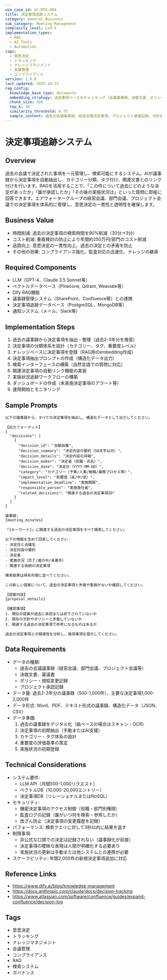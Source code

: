 ```yaml
---
use_case_id: UC-MTG-004
title: 決定事項追跡システム
category: General Business
sub_category: Meeting Management
complexity_level: Lv4-5
implementation_types:
  - RAG
  - AI Tools
  - Automation
tags:
  - 意思決定
  - トラッキング
  - ナレッジマネジメント
  - 会議管理
  - コンプライアンス
version: 1.0.0
last_updated: 2025-10-22
rag_config:
  knowledge_base_type: documents
  embedding_strategy: 決定事項ベースのチャンキング（会議議事録、決裁文書、ポリシー変更記録）
  chunk_size: 500
  top_k: 10
  similarity_threshold: 0.75
  sample_content: 過去の会議議事録、経営会議決定事項、プロジェクト承認記録、方針変更履歴
---
```


# 決定事項追跡システム

## Overview

過去の会議で決定された事項を一元管理し、検索可能にするシステム。AIが議事録から決定事項を自動抽出し、カテゴリー分類、タグ付け、関連文書とのリンク付けを行います。RAGを活用することで、「この件について過去にどのような決定があったか」「誰が承認したか」「その後の実施状況は」といった質問に即座に回答できます。エアウォーターグループの経営会議、部門会議、プロジェクト会議での決定事項を体系的に管理し、意思決定の一貫性と透明性を確保します。

## Business Value

- 時間削減: 過去の決定事項の検索時間を90%削減（30分→3分）
- コスト削減: 重複検討の防止により年間約250万円/部門のコスト削減
- 品質向上: 意思決定の一貫性向上、過去の決定との矛盾を防止
- その他の効果: コンプライアンス強化、監査対応の迅速化、ナレッジの継承

## Required Components

- LLM（GPT-4、Claude 3.5 Sonnet等）
- ベクトルデータベース（Pinecone, Qdrant, Weaviate等）
- Dify RAG機能
- 議事録管理システム（SharePoint、Confluence等）との連携
- 決定事項追跡データベース（PostgreSQL、MongoDB等）
- 通知システム（メール、Slack等）

## Implementation Steps

1. 過去の議事録から決定事項を抽出・整理（過去2-3年分を推奨）
2. 決定事項の分類体系を設計（カテゴリー、タグ、重要度レベル）
3. ナレッジベースに決定事項を登録（RAG用のembedding作成）
4. 決定事項抽出プロンプトの作成（構造化データ出力）
5. 検索インターフェースの構築（自然言語での質問に対応）
6. 関連決定事項の自動リンク機能の実装
7. 実施状況追跡ワークフローの構築
8. ダッシュボードの作成（未実施決定事項のアラート等）
9. 運用開始とモニタリング

## Sample Prompts

```
以下の議事録から、すべての決定事項を抽出し、構造化データとして出力してください。

【出力フォーマット】
{
  "decisions": [
    {
      "decision_id": "自動採番",
      "decision_summary": "決定内容の要約（50文字以内）",
      "decision_details": "決定内容の詳細",
      "decision_maker": "決定者（役職・氏名）",
      "decision_date": "決定日（YYYY-MM-DD）",
      "category": "カテゴリー（予算/人事/戦略/業務プロセス等）",
      "impact_level": "影響度（高/中/低）",
      "implementation_deadline": "実施期限",
      "responsible_person": "実施責任者",
      "related_decisions": "関連する過去の決定事項ID"
    }
  ]
}

議事録:
{meeting_minutes}
```

```
「{キーワード}」に関連する過去の決定事項をすべて検索してください。

以下の情報を含めて回答してください：
- 決定日と会議名
- 決定内容の要約
- 決定者
- 実施状況（完了/進行中/未着手）
- 関連する後続の決定事項

検索結果は時系列順に並べてください。
```

```
この新しい提案について、過去の決定事項と矛盾や重複がないか確認してください。

【提案内容】
{proposal_details}

【確認事項】
1. 類似の提案が過去に承認または却下されていないか
2. 既存の方針やポリシーと矛盾していないか
3. 関連する過去の決定事項で参考になるものはあるか

過去の決定事項との関連性を分析し、推奨事項を提示してください。
```

## Data Requirements

- データの種類:
  - 過去の会議議事録（経営会議、部門会議、プロジェクト会議等）
  - 決裁文書、稟議書
  - ポリシー・規程変更記録
  - プロジェクト承認記録
- データ量: 過去2-3年分の議事録（500-1,000件）、主要な決定事項1,000-2,000件
- データ形式: Word、PDF、テキスト形式の議事録、構造化データ（JSON、CSV）
- データ準備:
  1. 過去の議事録をデジタル化（紙ベースの場合はスキャン・OCR）
  2. 決定事項の初期抽出（手動またはAI支援）
  3. カテゴリー・タグ体系の設計
  4. 重要度の評価基準の策定
  5. 実施状況の初期登録

## Technical Considerations

- システム要件:
  - LLM API（月間500-1,000リクエスト）
  - ベクトルDB（10,000-20,000エントリー）
  - 決定事項DB（リレーショナルまたはNoSQL）
- セキュリティ:
  - 機密決定事項のアクセス制御（役職・部門別権限）
  - 監査ログの記録（誰がいつ何を検索・参照したか）
  - 改ざん防止（決定事項の変更履歴を記録）
- パフォーマンス: 検索クエリに対して3秒以内に結果を返す
- 制限事項:
  - 非公式な口頭での決定は記録されない（議事録化が前提）
  - 決定事項の曖昧な表現は人間が明確化する必要あり
  - 実施状況の更新は手動または他システムとの連携が必要
- スケーラビリティ: 年間2,000件の新規決定事項追加に対応

## Reference Links

- https://www.dify.ai/blog/knowledge-management
- https://docs.anthropic.com/claude/docs/decision-tracking
- https://www.atlassian.com/software/confluence/guides/expand-confluence/decision-log

## Tags

- 意思決定
- トラッキング
- ナレッジマネジメント
- 会議管理
- コンプライアンス
- RAG
- 検索システム
- ガバナンス
